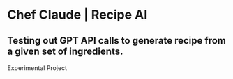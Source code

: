 # Chef Claude | Recipe AI

Testing out GPT API calls to generate recipe from a given set of ingredients.
-
Experimental Project
